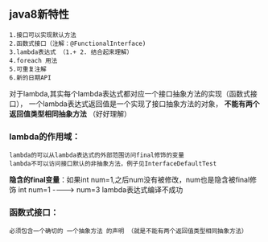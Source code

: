 ## java8新特性
    1.接口可以实现默认方法
    2.函数式接口（注解：@FunctionalInterface)
    3.lambda表达式 （1.+ 2. 结合起来理解）
    4.foreach 用法
    5.可重复注解
    6.新的日期API
    
  对于lambda,其实每个lambda表达式都对应一个接口抽象方法的实现（函数式接口），
  一个lambda表达式返回值是一个实现了接口抽象方法的对象，
  **不能有两个返回值类型相同抽象方法** （好好理解）
### lambda的作用域：
    lambda的可以从lambda表达式的外部范围访问final修饰的变量
    lambda不可以访问接口默认的非抽象方法，例子见InterfaceDefaultTest
    
**隐含的final变量**：如果int num=1,之后num没有被修改，num也是隐含被final修饰
int num=1 ---->  num=3 lambda表达式编译不成功
 
### 函数式接口：
    必须包含一个确切的 一个抽象方法 的声明 （就是不能有两个返回值类型相同抽象方法）
  